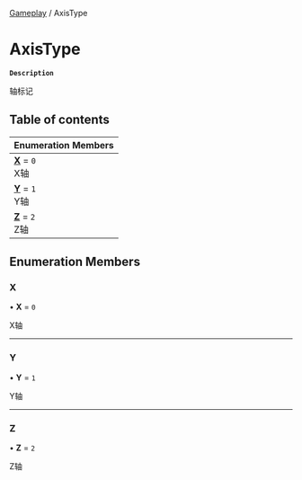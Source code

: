 [Gameplay](../modules/Gameplay.Gameplay.md) / AxisType

# AxisType <Badge type="tip" text="Enumeration" />

**`Description`**

轴标记

## Table of contents

| Enumeration Members |
| :-----|
| **[X](Gameplay.AxisType.md#x)** = ``0`` <br> X轴|
| **[Y](Gameplay.AxisType.md#y)** = ``1`` <br> Y轴|
| **[Z](Gameplay.AxisType.md#z)** = ``2`` <br> Z轴|

## Enumeration Members

### X

• **X** = ``0``

X轴

___

### Y

• **Y** = ``1``

Y轴

___

### Z

• **Z** = ``2``

Z轴
